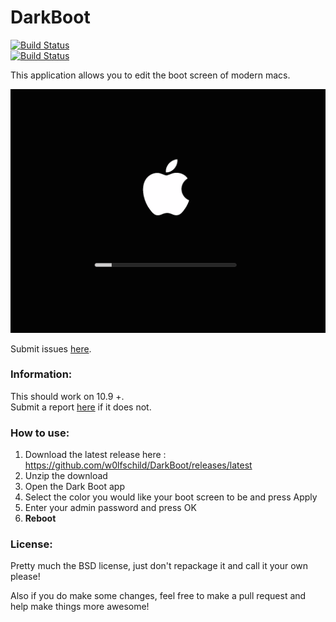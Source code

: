 # DarkBoot

[![Build Status](https://img.shields.io/github/release/w0lfschild/DarkBoot.svg)](https://github.com/w0lfschild/DarkBoot/releases/latest)   
[![Build Status](https://img.shields.io/github/downloads/w0lfschild/DarkBoot/latest/total.svg)](https://github.com/w0lfschild/DarkBoot/archive/master.zip) 

This application allows you to edit the boot screen of modern macs.

![Preview](example.png)

Submit issues [here](https://github.com/w0lfschild/DarkBoot/issues/new). 

### Information:
This should work on 10.9 +.    
Submit a report [here](https://github.com/w0lfschild/DarkBoot/issues/new) if it does not.

### How to use:
1. Download the latest release here : https://github.com/w0lfschild/DarkBoot/releases/latest
2. Unzip the download
3. Open the Dark Boot app
4. Select the color you would like your boot screen to be and press Apply
5. Enter your admin password and press OK
6. **Reboot**
	
### License:
Pretty much the BSD license, just don't repackage it and call it your own please!

Also if you do make some changes, feel free to make a pull request and help make things more awesome!
